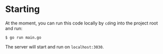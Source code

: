 # Starting
At the moment, you can run this code locally by `cd`ing into the project root and run:

```
$ go run main.go
```

The server will start and run on `localhost:3030`.